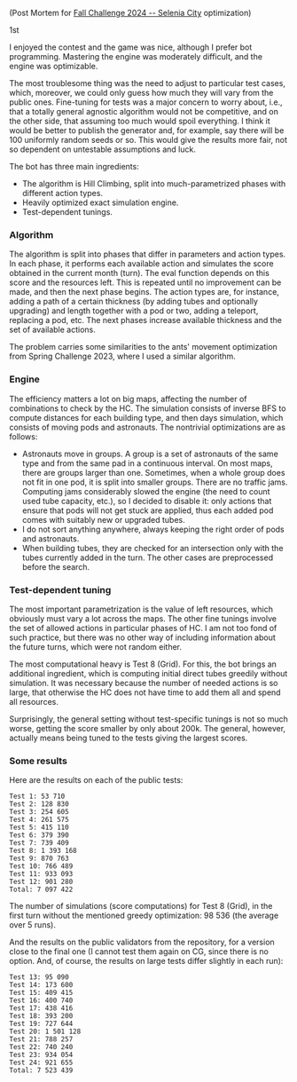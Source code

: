 (Post Mortem for [Fall Challenge 2024 -- Selenia City](https://www.codingame.com/contests/fall-challenge-2024) optimization)

1st

I enjoyed the contest and the game was nice, although I prefer bot programming. Mastering the engine was moderately difficult, and the engine was optimizable.

The most troublesome thing was the need to adjust to particular test cases, which, moreover, we could only guess how much they will vary from the public ones. Fine-tuning for tests was a major concern to worry about, i.e., that a totally general agnostic algorithm would not be competitive, and on the other side, that assuming too much would spoil everything. I think it would be better to publish the generator and, for example, say there will be 100 uniformly random seeds or so. This would give the results more fair, not so dependent on untestable assumptions and luck.

The bot has three main ingredients:

* The algorithm is Hill Climbing, split into much-parametrized phases with different action types.
* Heavily optimized exact simulation engine.
* Test-dependent tunings.


### Algorithm

The algorithm is split into phases that differ in parameters and action types. In each phase, it performs each available action and simulates the score obtained in the current month (turn). The eval function depends on this score and the resources left. This is repeated until no improvement can be made, and then the next phase begins. The action types are, for instance, adding a path of a certain thickness (by adding tubes and optionally upgrading) and length together with a pod or two, adding a teleport, replacing a pod, etc. The next phases increase available thickness and the set of available actions.

The problem carries some similarities to the ants' movement optimization from Spring Challenge 2023, where I used a similar algorithm.


### Engine

The efficiency matters a lot on big maps, affecting the number of combinations to check by the HC. The simulation consists of inverse BFS to compute distances for each building type, and then days simulation, which consists of moving pods and astronauts. The nontrivial optimizations are as follows:

* Astronauts move in groups. A group is a set of astronauts of the same type and from the same pad in a continuous interval. On most maps, there are groups larger than one. Sometimes, when a whole group does not fit in one pod, it is split into smaller groups.
 There are no traffic jams. Computing jams considerably slowed the engine (the need to count used tube capacity, etc.), so I decided to disable it: only actions that ensure that pods will not get stuck are applied, thus each added pod comes with suitably new or upgraded tubes.
* I do not sort anything anywhere, always keeping the right order of pods and astronauts.
* When building tubes, they are checked for an intersection only with the tubes currently added in the turn. The other cases are preprocessed before the search.


### Test-dependent tuning

The most important parametrization is the value of left resources, which obviously must vary a lot across the maps. The other fine tunings involve the set of allowed actions in particular phases of HC. I am not too fond of such practice, but there was no other way of including information about the future turns, which were not random either.

The most computational heavy is Test 8 (Grid). For this, the bot brings an additional ingredient, which is computing initial direct tubes greedily without simulation. It was necessary because the number of needed actions is so large, that otherwise the HC does not have time to add them all and spend all resources.

Surprisingly, the general setting without test-specific tunings is not so much worse, getting the score smaller by only about 200k. The general, however, actually means being tuned to the tests giving the largest scores.


### Some results

Here are the results on each of the public tests:

```
Test 1: 53 710
Test 2: 128 830
Test 3: 254 605
Test 4: 261 575
Test 5: 415 110
Test 6: 379 390
Test 7: 739 409
Test 8: 1 393 168
Test 9: 870 763
Test 10: 766 489
Test 11: 933 093
Test 12: 901 280
Total: 7 097 422
```

The number of simulations (score computations) for Test 8 (Grid), in the first turn without the mentioned greedy optimization: 98 536 (the average over 5 runs).

And the results on the public validators from the repository, for a version close to the final one (I cannot test them again on CG, since there is no option. And, of course, the results on large tests differ slightly in each run):

```
Test 13: 95 090
Test 14: 173 600
Test 15: 409 415
Test 16: 400 740
Test 17: 438 416
Test 18: 393 200
Test 19: 727 644
Test 20: 1 501 128
Test 21: 788 257
Test 22: 740 240
Test 23: 934 054
Test 24: 921 655
Total: 7 523 439
```
